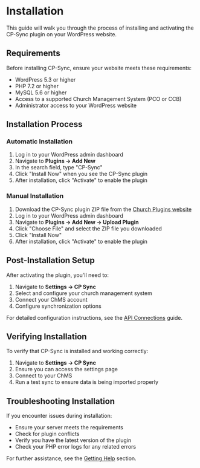 # Installation

This guide will walk you through the process of installing and activating the CP-Sync plugin on your WordPress website.

## Requirements

Before installing CP-Sync, ensure your website meets these requirements:

- WordPress 5.3 or higher
- PHP 7.2 or higher
- MySQL 5.6 or higher
- Access to a supported Church Management System (PCO or CCB)
- Administrator access to your WordPress website

## Installation Process

### Automatic Installation

1. Log in to your WordPress admin dashboard
2. Navigate to **Plugins → Add New**
3. In the search field, type "CP-Sync"
4. Click "Install Now" when you see the CP-Sync plugin
5. After installation, click "Activate" to enable the plugin

### Manual Installation

1. Download the CP-Sync plugin ZIP file from the [Church Plugins website](https://churchplugins.com)
2. Log in to your WordPress admin dashboard
3. Navigate to **Plugins → Add New → Upload Plugin**
4. Click "Choose File" and select the ZIP file you downloaded
5. Click "Install Now"
6. After installation, click "Activate" to enable the plugin

## Post-Installation Setup

After activating the plugin, you'll need to:

1. Navigate to **Settings → CP Sync**
2. Select and configure your church management system
3. Connect your ChMS account
4. Configure synchronization options

For detailed configuration instructions, see the [API Connections](../configuration/api-connections.md) guide.

## Verifying Installation

To verify that CP-Sync is installed and working correctly:

1. Navigate to **Settings → CP Sync**
2. Ensure you can access the settings page
3. Connect to your ChMS
4. Run a test sync to ensure data is being imported properly

## Troubleshooting Installation

If you encounter issues during installation:

- Ensure your server meets the requirements
- Check for plugin conflicts
- Verify you have the latest version of the plugin
- Check your PHP error logs for any related errors

For further assistance, see the [Getting Help](../support/getting-help.md) section.